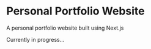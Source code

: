 # Personal Portfolio Website

A personal portfolio website built using Next.js

Currently in progress...
